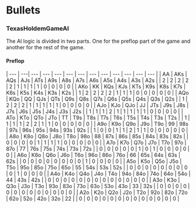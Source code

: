 # Bullets

### TexasHoldemGameAI

The AI logic is divided in two parts. One for the preflop part of the game and another for the rest of the game.

#### Preflop
| --- | ---| --- | --- | --- | --- | --- | --- | --- | --- | --- | --- | --- |
| AA | AKs | AQs | AJs | ATs | A9s | A8s | A7s | A6s | A5s | A4s | A3s | A2s |
| 2 | 2 | 2 | 2 | 2 | 1 | 1 | 1 | 1 | 0 | 0 | 0 | 0 |
| AKo | KK | KQs | KJs | KTs | K9s | K8s | K7s | K6s | K5s | K4s | K3s | K2s |
| 1 | 2 | 2 | 2 | 2 | 1 | 1 | 1 | 0 | 0 | 0 | 0 | 0 |
| AQo | KQo | QQ | QJs | QTs | Q9s | Q8s | Q7s | Q6s | Q5s | Q4s | Q3s | Q2s |
| 1 | 2 | 2 | 2 | 1 | 1 | 1 | 1 | 1 | 0 | 0 | 0 | 0 |
| AJo | KJo | QJo | JJ | JTs | J9s | J8s | J7s | J6s | J5s | J4s | J3s | J2s |
| 1 | 1 | 1 | 2 | 1 | 1 | 1 | 1 | 1 | 0 | 0 | 0 | 0 |
| ATo | KTo | QTo | JTo | TT | T9s | T8s | T7s | T6s | T5s | T4s | T3s | T2s |
| 1 | 1 | 1 | 1 | 2 | 2 | 1 | 1 | 0 | 0 | 0 | 0 | 0 |
| A9o | K9o | Q9o | J9o | T9o | 99 | 98s | 97s | 96s | 95s | 94s | 93s | 92s |
| 1 | 0 | 0 | 1 | 1 | 2 | 1 | 1 | 0 | 0 | 0 | 0 | 0 |
| A8o | K8o | Q8o | J8o | T8o | 98o | 88 | 87s | 86s | 85s | 84s | 83s | 82s |
| 0 | 0 | 0 | 0 | 1 | 1 | 1 | 1 | 0 | 0 | 0 | 0 | 0 |
| A7o | K7o | Q7o | J7o | T7o | 97o | 87o | 77 | 76s | 75s | 74s | 73s | 72s |
| 0 | 0 | 0 | 0 | 0 | 1 | 0 | 1 | 0 | 0 | 0 | 0 | 0 |
| A6o | K6o | Q6o | J6o | T6o | 96o | 86o | 76o | 66 | 65s | 64s | 63s | 62s |
| 0 | 0 | 0 | 0 | 0 | 0 | 0 | 0 | 1 | 0 | 0 | 0 | 0 |
| A5o | K5o | Q5o | J5o | T5o | 95o | 85o | 75o | 65o | 55 | 54s | 53s | 52s |
| 0 | 0 | 0 | 0 | 0 | 0 | 0 | 0 | 0 | 1 | 0 | 0 | 0 |
| A4o | K4o | Q4o | J4o | T4o | 94o | 84o | 74o | 64o | 54o | 44 | 43s | 42s |
| 0 | 0 | 0 | 0 | 0 | 0 | 0 | 0 | 0 | 0 | 0 | 0 | 0 |
| A3o | K3o | Q3o | J3o | T3o | 93o | 83o | 73o | 63o | 53o | 43o | 33 | 32s |
| 0 | 0 | 0 | 0 | 0 | 0 | 0 | 0 | 0 | 0 | 0 | 0 | 0 |
| A2o | K2o | Q2o | J2o | T2o | 92o | 82o | 72o | 62o | 52o | 42o | 32o | 22 |
| 0 | 0 | 0 | 0 | 0 | 0 | 0 | 0 | 0 | 0 | 0 | 0 | 0 |